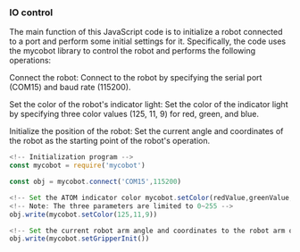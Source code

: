 ### IO control

The main function of this JavaScript code is to initialize a robot connected to a port and perform some initial settings for it. Specifically, the code uses the mycobot library to control the robot and performs the following operations:

Connect the robot: Connect to the robot by specifying the serial port (COM15) and baud rate (115200).

Set the color of the robot's indicator light: Set the color of the indicator light by specifying three color values (125, 11, 9) for red, green, and blue.

Initialize the position of the robot: Set the current angle and coordinates of the robot as the starting point of the robot's operation.

```javascript
<!-- Initialization program -->
const mycobot = require('mycobot')

const obj = mycobot.connect('COM15',115200)

<!-- Set the ATOM indicator color mycobot.setColor(redValue,greenValue,blueValue)-->
<!-- Note: The three parameters are limited to 0~255 -->
obj.write(mycobot.setColor(125,11,9))

<!-- Set the current robot arm angle and coordinates to the robot arm operation starting point -->
obj.write(mycobot.setGripperInit())
```